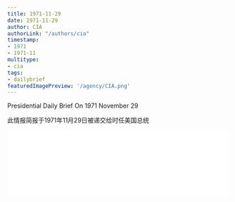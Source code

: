 ```yaml
---
title: 1971-11-29
date: 1971-11-29
author: CIA 
authorLink: "/authors/cia"
timestamp: 
- 1971
- 1971-11
multitype: 
- cia
tags: 
- dailybrief
featuredImagePreview: '/agency/CIA.png'
---
```



Presidential Daily Brief On 1971 November 29

此情报简报于1971年11月29日被递交给时任美国总统

<!--more-->





<div id="over" style="width:100%; overflow:hidden"> <iframe id="sFrame" name="sFrame" frameborder="no" border="0"  allowfullscreen marginwidth="0" scrolling="no" src = " /CIA/1971-11-29.html "  style = " position:absulute; width: 806px; top: 300;" > </iframe> </div>
